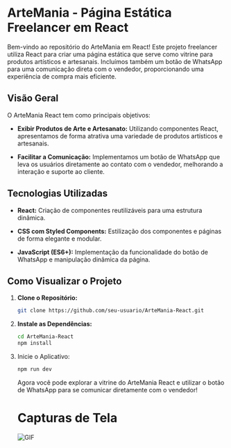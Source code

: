 # ArteMania - Página Estática Freelancer em React

Bem-vindo ao repositório do ArteMania em React! Este projeto freelancer utiliza React para criar uma página estática que serve como vitrine para produtos artísticos e artesanais. Incluímos também um botão de WhatsApp para uma comunicação direta com o vendedor, proporcionando uma experiência de compra mais eficiente.

## Visão Geral

O ArteMania React tem como principais objetivos:

- **Exibir Produtos de Arte e Artesanato:** Utilizando componentes React, apresentamos de forma atrativa uma variedade de produtos artísticos e artesanais.

- **Facilitar a Comunicação:** Implementamos um botão de WhatsApp que leva os usuários diretamente ao contato com o vendedor, melhorando a interação e suporte ao cliente.

## Tecnologias Utilizadas

- **React:** Criação de componentes reutilizáveis para uma estrutura dinâmica.

- **CSS com Styled Components:** Estilização dos componentes e páginas de forma elegante e modular.

- **JavaScript (ES6+):** Implementação da funcionalidade do botão de WhatsApp e manipulação dinâmica da página.

## Como Visualizar o Projeto

1. **Clone o Repositório:**
   ```bash
   git clone https://github.com/seu-usuario/ArteMania-React.git


2. **Instale as Dependências:**
    ```bash
    cd ArteMania-React
    npm install

3. Inicie o Aplicativo:
    ```bash
    npm run dev
    ```

    Agora você pode explorar a vitrine do ArteMania React e utilizar o botão de WhatsApp para se comunicar diretamente com o vendedor!

    # Capturas de Tela
    <html><img src="./public/assets/image/GIF/ArteMania.gif" alt="GIF"/></html>

    
